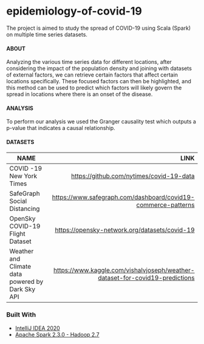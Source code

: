# epidemiology-of-covid-19
The project is aimed to study the spread of COVID-19 using Scala (Spark) on multiple time series datasets.


#### ABOUT
Analyzing the various time series data for different locations, after considering the impact of the population density and joining with datasets of external factors, we can retrieve certain factors that affect certain locations specifically.
These focused factors can then be highlighted, and this method can be used to predict which factors will likely govern the spread in locations where there is an onset of the disease.


#### ANALYSIS
To perform our analysis we used the Granger causality test which outputs a p-value that indicates a causal relationship.


#### DATASETS
| NAME                        | LINK     |
| --------------------------- | --------:|
| COVID -19 New York Times | https://github.com/nytimes/covid-19-data |
| SafeGraph Social Distancing | https://www.safegraph.com/dashboard/covid19-commerce-patterns |
| OpenSky COVID-19 Flight Dataset | https://opensky-network.org/datasets/covid-19 |
| Weather and Climate data powered by Dark Sky API | https://www.kaggle.com/vishalvjoseph/weather-dataset-for-covid19-predictions |


### Built With
* [IntelliJ IDEA 2020](https://www.jetbrains.com/idea/)
* [Apache Spark 2.3.0 - Hadoop 2.7](https://archive.apache.org/dist/spark/spark-2.4.3/)

